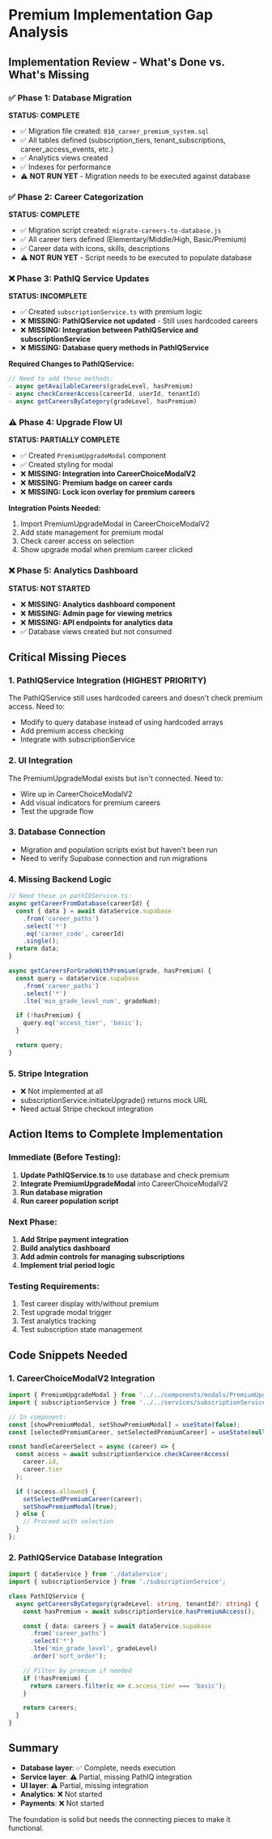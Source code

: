 # Premium Implementation Gap Analysis

## Implementation Review - What's Done vs. What's Missing

### ✅ Phase 1: Database Migration
**STATUS: COMPLETE**
- ✅ Migration file created: `010_career_premium_system.sql`
- ✅ All tables defined (subscription_tiers, tenant_subscriptions, career_access_events, etc.)
- ✅ Analytics views created
- ✅ Indexes for performance
- ⚠️ **NOT RUN YET** - Migration needs to be executed against database

### ✅ Phase 2: Career Categorization
**STATUS: COMPLETE**
- ✅ Migration script created: `migrate-careers-to-database.js`
- ✅ All career tiers defined (Elementary/Middle/High, Basic/Premium)
- ✅ Career data with icons, skills, descriptions
- ⚠️ **NOT RUN YET** - Script needs to be executed to populate database

### ❌ Phase 3: PathIQ Service Updates
**STATUS: INCOMPLETE**
- ✅ Created `subscriptionService.ts` with premium logic
- ❌ **MISSING: PathIQService not updated** - Still uses hardcoded careers
- ❌ **MISSING: Integration between PathIQService and subscriptionService**
- ❌ **MISSING: Database query methods in PathIQService**

**Required Changes to PathIQService:**
```typescript
// Need to add these methods:
- async getAvailableCareers(gradeLevel, hasPremium)
- async checkCareerAccess(careerId, userId, tenantId)
- async getCareersByCategory(gradeLevel, hasPremium)
```

### ⚠️ Phase 4: Upgrade Flow UI
**STATUS: PARTIALLY COMPLETE**
- ✅ Created `PremiumUpgradeModal` component
- ✅ Created styling for modal
- ❌ **MISSING: Integration into CareerChoiceModalV2**
- ❌ **MISSING: Premium badge on career cards**
- ❌ **MISSING: Lock icon overlay for premium careers**

**Integration Points Needed:**
1. Import PremiumUpgradeModal in CareerChoiceModalV2
2. Add state management for premium modal
3. Check career access on selection
4. Show upgrade modal when premium career clicked

### ❌ Phase 5: Analytics Dashboard
**STATUS: NOT STARTED**
- ❌ **MISSING: Analytics dashboard component**
- ❌ **MISSING: Admin page for viewing metrics**
- ❌ **MISSING: API endpoints for analytics data**
- ✅ Database views created but not consumed

## Critical Missing Pieces

### 1. **PathIQService Integration** (HIGHEST PRIORITY)
The PathIQService still uses hardcoded careers and doesn't check premium access. Need to:
- Modify to query database instead of using hardcoded arrays
- Add premium access checking
- Integrate with subscriptionService

### 2. **UI Integration**
The PremiumUpgradeModal exists but isn't connected. Need to:
- Wire up in CareerChoiceModalV2
- Add visual indicators for premium careers
- Test the upgrade flow

### 3. **Database Connection**
- Migration and population scripts exist but haven't been run
- Need to verify Supabase connection and run migrations

### 4. **Missing Backend Logic**
```javascript
// Need these in pathIQService.ts:
async getCareerFromDatabase(careerId) {
  const { data } = await dataService.supabase
    .from('career_paths')
    .select('*')
    .eq('career_code', careerId)
    .single();
  return data;
}

async getCareersForGradeWithPremium(grade, hasPremium) {
  const query = dataService.supabase
    .from('career_paths')
    .select('*')
    .lte('min_grade_level_num', gradeNum);

  if (!hasPremium) {
    query.eq('access_tier', 'basic');
  }

  return query;
}
```

### 5. **Stripe Integration**
- ❌ Not implemented at all
- subscriptionService.initiateUpgrade() returns mock URL
- Need actual Stripe checkout integration

## Action Items to Complete Implementation

### Immediate (Before Testing):
1. **Update PathIQService.ts** to use database and check premium
2. **Integrate PremiumUpgradeModal** into CareerChoiceModalV2
3. **Run database migration**
4. **Run career population script**

### Next Phase:
1. **Add Stripe payment integration**
2. **Build analytics dashboard**
3. **Add admin controls for managing subscriptions**
4. **Implement trial period logic**

### Testing Requirements:
1. Test career display with/without premium
2. Test upgrade modal trigger
3. Test analytics tracking
4. Test subscription state management

## Code Snippets Needed

### 1. CareerChoiceModalV2 Integration
```typescript
import { PremiumUpgradeModal } from '../../components/modals/PremiumUpgradeModal';
import { subscriptionService } from '../../services/subscriptionService';

// In component:
const [showPremiumModal, setShowPremiumModal] = useState(false);
const [selectedPremiumCareer, setSelectedPremiumCareer] = useState(null);

const handleCareerSelect = async (career) => {
  const access = await subscriptionService.checkCareerAccess(
    career.id,
    career.tier
  );

  if (!access.allowed) {
    setSelectedPremiumCareer(career);
    setShowPremiumModal(true);
  } else {
    // Proceed with selection
  }
};
```

### 2. PathIQService Database Integration
```typescript
import { dataService } from './dataService';
import { subscriptionService } from './subscriptionService';

class PathIQService {
  async getCareersByCategory(gradeLevel: string, tenantId?: string) {
    const hasPremium = await subscriptionService.hasPremiumAccess();

    const { data: careers } = await dataService.supabase
      .from('career_paths')
      .select('*')
      .lte('min_grade_level', gradeLevel)
      .order('sort_order');

    // Filter by premium if needed
    if (!hasPremium) {
      return careers.filter(c => c.access_tier === 'basic');
    }

    return careers;
  }
}
```

## Summary
- **Database layer**: ✅ Complete, needs execution
- **Service layer**: ⚠️ Partial, missing PathIQ integration
- **UI layer**: ⚠️ Partial, missing integration
- **Analytics**: ❌ Not started
- **Payments**: ❌ Not started

The foundation is solid but needs the connecting pieces to make it functional.